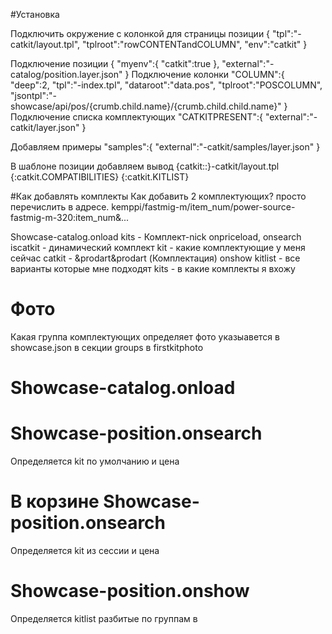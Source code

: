 #Установка

Подключить окружение с колонкой для страницы позиции
{
	"tpl":"-catkit/layout.tpl",
	"tplroot":"rowCONTENTandCOLUMN",
	"env":"catkit"
}

Подключение позиции
{
	"myenv":{
		"catkit":true
	},
	"external":"-catalog/position.layer.json"
}
Подключение колонки
"COLUMN":{
	"deep":2,
	"tpl":"-index.tpl",
	"dataroot":"data.pos",
	"tplroot":"POSCOLUMN",
	"jsontpl":"-showcase/api/pos/{crumb.child.name}/{crumb.child.child.name}"
}
Подключение списка комплектующих
"CATKITPRESENT":{
	"external":"-catkit/layer.json"
}

Добавляем примеры
"samples":{
	"external":"-catkit/samples/layer.json"
}

В шаблоне позиции добавляем вывод
{catkit::}-catkit/layout.tpl
{:catkit.COMPATIBILITIES}
{:catkit.KITLIST}


#Как добавлять комплекты
Как добавить 2 комплектующих? просто перечислить в адресе.
kemppi/fastmig-m/item_num/power-source-fastmig-m-320:item_num&...




Showcase-catalog.onload
	kits - Комплект-nick
onpriceload, onsearch
	iscatkit - динамический комплект
	kit - какие комплектующие у меня сейчас
	catkit - &prodart&prodart (Комплектация)
onshow
	kitlist - все варианты которые мне подходят
	kits - в какие комплекты я вхожу

# Фото
Какая группа комплектующих определяет фото указыавется в showcase.json в секции groups в firstkitphoto

# Showcase-catalog.onload
# Showcase-position.onsearch
Определяется kit по умолчанию и цена
# В корзине Showcase-position.onsearch
Определяется kit из сессии и цена
# Showcase-position.onshow
Определяется kitlist разбитые по группам в
